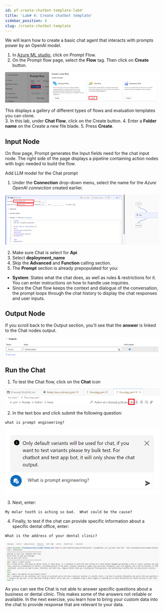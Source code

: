 ```yaml
---
id: pf-create-chatbot-template-lab4'
title: 'Lab# 4: Create chatbot template'
sidebar_position: 4
slug: /create-chatbot-template
---
```


We will learn how to create a basic chat agent that interacts with prompts power by an OpenAI model.

1.	In [Azure ML studio](https://ml.azure.com/), click on Prompt Flow.  
2.	On the Prompt flow page, select the **Flow** tag.   Then click on **Create** button.

![](/img/tutorial/00-chatflow-template.png)

This displays a gallery of different types of flows and evaluation templates you can clone.  
3.	In this lab, under **Chat Flow**, click on the Create button.
4.	Enter a **Folder name** on the Create a new file blade.
5.	Press **Create**.

## Input Node

On flow page, Prompt generates the Input fields need for the chat input node.  The right side of the page displays a pipeline containing action nodes with logic needed to build the flow.

Add LLM model for the Chat prompt

1.	Under the **Connection** drop-down menu, select the name for the *Azure OpenAI connection* created earlier.

![](/img/tutorial/00-add-chat-gpt-conn.png)

2.	Make sure Chat is select for **Api**
3.	Select **deployment_name**
4.	Skip the **Advanced** and **Function** calling section.
5.	The **Prompt** section is already prepopulated for you:

* **System**: States what the chat does, as well as rules & restrictions for it.  You can enter instructions on how to handle use inquiries.
* Since the Chat flow keeps the context and dialogue of the conversation, the prompt loops through the chat history to display the chat responses and user inputs.

## Output Node

If you scroll back to the Output section, you’ll see that the **answer** is linked to the Chat nodes output.

![](/img/tutorial/00-output-node.png)

## Run the Chat

1.	To test the Chat flow, click on the **Chat** icon

![](/img/tutorial/new-chat.png)
 
2.	In the text box and click submit the following question:

```shell
what is prompt engineering?
```

![](/img/tutorial/what-is-prompt.png)

3.	Next, enter: 

```shell
My molar tooth is aching so bad.  What could be the cause?
```

4.	Finally, to test if the chat can provide specific information about a specific dental office, enter:

```shell
What is the address of your dental clinic?
```

![](/img/tutorial/dental-address.png)
 
As you can see the Chat is not able to answer specific questions about a business or dental clinic.   This makes some of the answers not reliable or available.  In the next exercise, you learn how to bring your custom data into the chat to provide response that are relevant to your data.

